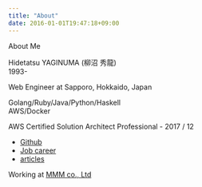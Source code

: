 ```yaml
---
title: "About"
date: 2016-01-01T19:47:18+09:00
---
```


About Me

<!--more-->

Hidetatsu YAGINUMA (柳沼 秀龍)  
1993-

Web Engineer at Sapporo, Hokkaido, Japan  

Golang/Ruby/Java/Python/Haskell  
AWS/Docker

AWS Certified Solution Architect Professional - 2017 / 12

* [Github](https://github.com/ygnmhdtt)
* [Job career](https://github.com/ygnmhdtt/job_career/blob/master/career.md)
* [articles](https://www.google.co.jp/search?q=site%3Ahttps%3A%2F%2Fblog.mmmcorp.co.jp+%E6%9F%B3%E6%B2%BC&rls=com.microsoft:ja:{referrer:source?}&ie=UTF-8&oe=UTF-8&sourceid=ie7&rlz=1I7SNJB_jaJP481&gfe_rd=cr&dcr=0&ei=QjtCWuaVPOHd8Afn_IDoAQ)

Working at [MMM co., Ltd](https://mmmcorp.co.jp/)
